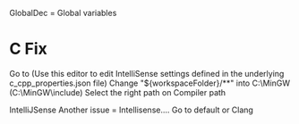 

GlobalDec
= Global variables


# C Fix 
Go to (Use this editor to edit IntelliSense settings defined in the underlying c_cpp_properties.json file)
Change  "${workspaceFolder}/**" into C:\MinGW (C:\\MinGW\\include)
Select the right path on Compiler path

IntelliJSense 
Another issue = Intellisense.... 
Go to default or Clang